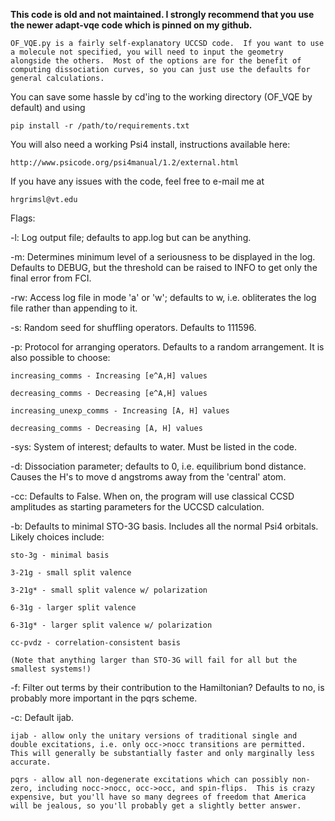 **This code is old and not maintained.  I strongly recommend that you use the newer adapt-vqe code which is pinned on my github.**

	OF_VQE.py is a fairly self-explanatory UCCSD code.  If you want to use a molecule not specified, you will need to input the geometry alongside the others.  Most of the options are for the benefit of computing dissociation curves, so you can just use the defaults for general calculations.

You can save some hassle by cd'ing to the working directory (OF_VQE by default) and using

    pip install -r /path/to/requirements.txt

You will also need a working Psi4 install, instructions available here:

    http://www.psicode.org/psi4manual/1.2/external.html

If you have any issues with the code, feel free to e-mail me at

    hrgrimsl@vt.edu

Flags:

-l:  Log output file; defaults to app.log but can be anything.

-m:  Determines minimum level of a seriousness to be displayed in the log.  Defaults to DEBUG, but the threshold can be raised to INFO to get only the final error from FCI.

-rw: Access log file in mode 'a' or 'w'; defaults to w, i.e. obliterates the log file rather than appending to it.

-s:  Random seed for shuffling operators.  Defaults to 111596.

-p:  Protocol for arranging operators.  Defaults to a random arrangement.  It is also possible to choose:
    
    increasing_comms - Increasing [e^A,H] values

    decreasing_comms - Decreasing [e^A,H] values

    increasing_unexp_comms - Increasing [A, H] values
    
    decreasing_comms - Decreasing [A, H] values

-sys: System of interest; defaults to water.  Must be listed in the code.

-d:  Dissociation parameter; defaults to 0, i.e. equilibrium bond distance.  Causes the H's to move d angstroms away from the 'central' atom.

-cc:  Defaults to False.  When on, the program will use classical CCSD amplitudes as starting parameters for the UCCSD calculation.

-b:  Defaults to minimal STO-3G basis.  Includes all the normal Psi4 orbitals.  Likely choices include:

    sto-3g - minimal basis
    
    3-21g - small split valence
    
    3-21g* - small split valence w/ polarization
    
    6-31g - larger split valence

    6-31g* - larger split valence w/ polarization

    cc-pvdz - correlation-consistent basis

    (Note that anything larger than STO-3G will fail for all but the smallest systems!)

-f:  Filter out terms by their contribution to the Hamiltonian?  Defaults to no, is probably more important in the pqrs scheme.

-c:  Default ijab.

    ijab - allow only the unitary versions of traditional single and double excitations, i.e. only occ->nocc transitions are permitted.  This will generally be substantially faster and only marginally less accurate.

    pqrs - allow all non-degenerate excitations which can possibly non-zero, including nocc->nocc, occ->occ, and spin-flips.  This is crazy expensive, but you'll have so many degrees of freedom that America will be jealous, so you'll probably get a slightly better answer.
